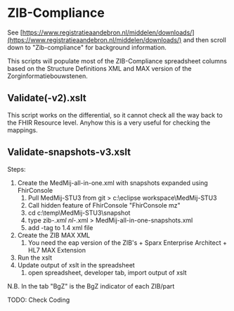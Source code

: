 # ZIB-Compliance

See 
[https://www.registratieaandebron.nl/middelen/downloads/](https://www.registratieaandebron.nl/middelen/downloads/) and then scroll down to "Zib-compliance" for background information.

This scripts will populate most of the ZIB-Compliance spreadsheet columns based on the Structure Definitions XML and MAX version of the Zorginformatiebouwstenen.

## Validate(-v2).xslt

This script works on the differential, so it cannot check all the way back to the FHIR Resource level.
Anyhow this is a very useful for checking the mappings. 

## Validate-snapshots-v3.xslt

Steps:
1. Create the MedMij-all-in-one.xml with snapshots expanded using FhirConsole
	1. Pull MedMij-STU3 from git > c:\eclipse workspace\MedMij-STU3
	1. Call hidden feature of FhirConsole "FhirConsole mz"
	1. cd c:\temp\MedMij-STU3\snapshot
	1. type zib-*.xml nl-*.xml > MedMij-all-in-one-snapshots.xml
	1. add <root></root>-tag to 1.4 xml file
1. Create the ZIB MAX XML
	1. You need the eap version of the ZIB's + Sparx Enterprise Architect + HL7 MAX Extension
1. Run the xslt
1. Update output of xslt in the spreadsheet
	1. open spreadsheet, developer tab, import output of xslt

N.B. In the tab "BgZ" is the BgZ indicator of each ZIB/part

TODO: Check Coding

